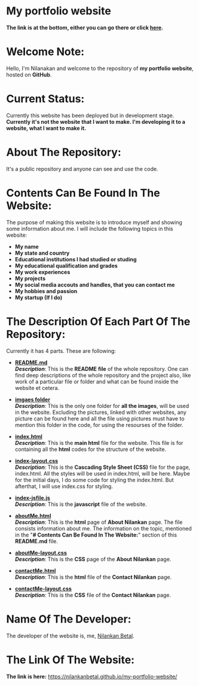 # My portfolio website
**The link is at the bottom, either you can go there or click [here](https://nilankanbetal.github.io/my-portfolio-website/).**

# Welcome Note:
Hello, I'm Nilanakan and welcome to the repository of **my portfolio website**, hosted on **GitHub**. 

# Current Status:
Currently this website has been deployed but in development stage.
**Currently it's not the website that I want to make. I'm developing it to a website, what I want to make it.**

# About The Repository:
It's a public repository and anyone can see and use the code.

# Contents Can Be Found In The Website:
The purpose of making this website is to introduce myself and showing some information about me.
I will include the following topics in this website:
-  **My name**
-  **My state and country**
-  **Educational institutions I had studied or studing**
-  **My educational qualification and grades**
-  **My work experiences**
-  **My projects**
-  **My social media accouts and handles, that you can contact me**
-  **My hobbies and passion**
-  **My startup (If I do)**

# The Description Of Each Part Of The Repository:
Currently it has 4 parts. These are following:

-  **[README.md](README.md)**
    <br />***Description***: This is the **README file** of the whole repository. One can find deep descriptions of the whole repository and the project also, like work of a particular file or folder and what can be found inside the website et cetera.
    <br>
    
-  **[imgaes folder](images)**
    <br />***Description***: This is the only one folder for **all the images**, will be used in the website. Excluding the pictures, linked with other websites, any picture can be found here and all the file using pictures must have to mention this folder in the code, for using the resourses of the folder.
    <br>
    
-  **[index.html](index.html)**
    <br />***Description***: This is the **main html** file for the website. This file is for containing all the **html** codes for the structure of the website.
    <br>
    
-  **[index-layout.css](index-layout.css)**
    <br />***Description***: This is the **Cascading Style Sheet (CSS)** file for the page, index.html. All the styles will be used in index.html, will be here. Maybe for the initial days, I do some code for styling the index.html. But afterthat, I will use index.css for styling.
    <br>
    
-  **[index-jsfile.js](index-jsfile.js)**
    <br />***Description***: This is the **javascript** file of the website. 
    <br>
    
-  **[aboutMe.html](aboutMe.html)**
    <br />***Description***: This is the **html** page of **About Nilankan** page. The file consists information about me. The information on the topic, mentioned in the "**# Contents Can Be Found In The Website:**" section of this **README.md** file.
    <br>
    
-  **[aboutMe-layout.css](aboutMe-layout.css)**
    <br />***Description***: This is the **CSS** page of the **About Nilankan** page.
    <br>
    
-  **[contactMe.html](contactMe.html)**
    <br />***Description***: This is the **html** file of the **Contact Nilankan** page.
    <br>
    
-  **[contactMe-layout.css](contactMe-layout.css)**
    <br />***Description***: This is the **CSS** file of the **Contact Nilankan** page.
    <br>
    
# Name Of The Developer:
The developer of the website is, me, [Nilankan Betal](https://github.com/NilankanBetal).

# The Link Of The Website:
**The link is here:** https://nilankanbetal.github.io/my-portfolio-website/
